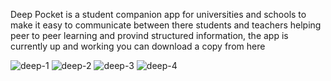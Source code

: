 Deep Pocket is a student companion app for universities and schools to make it easy to communicate between there students and teachers helping peer to peer learning and provind structured information, the app is currently up and working you can download a copy from here


![deep-1](https://user-images.githubusercontent.com/79325116/147743753-d16bbc8a-c8de-4a75-b0c1-6b1bbc48d1e5.png)
![deep-2](https://user-images.githubusercontent.com/79325116/147743773-743a1cbe-33e6-47fd-9670-e251725a96ad.png)
![deep-3](https://user-images.githubusercontent.com/79325116/147743780-ecb983bb-c2db-4a6f-a9e5-4951af0632ba.png)
![deep-4](https://user-images.githubusercontent.com/79325116/147743793-31587096-4e53-4f5a-b1ba-9a90ef72efb3.png)
